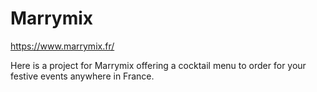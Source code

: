 # Marrymix

https://www.marrymix.fr/

Here is a project for Marrymix offering a cocktail menu to order for your festive events anywhere in France.
